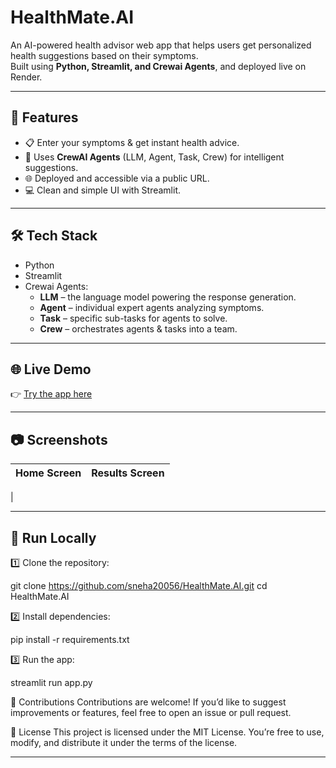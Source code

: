 # HealthMate.AI

An AI-powered health advisor web app that helps users get personalized health suggestions based on their symptoms.  
Built using **Python, Streamlit, and Crewai Agents**, and deployed live on Render.

---

## 🚀 Features
- 📋 Enter your symptoms & get instant health advice.
- 🤖 Uses **CrewAI Agents** (LLM, Agent, Task, Crew) for intelligent suggestions.
- 🌐 Deployed and accessible via a public URL.
- 💻 Clean and simple UI with Streamlit.

---

## 🛠️ Tech Stack
- Python
- Streamlit
- Crewai Agents:
  - **LLM** – the language model powering the response generation.
  - **Agent** – individual expert agents analyzing symptoms.
  - **Task** – specific sub-tasks for agents to solve.
  - **Crew** – orchestrates agents & tasks into a team.


---

## 🌐 Live Demo
👉 [Try the app here](https://healthmate-ai-1.onrender.com/)

---
## 📷 Screenshots

| Home Screen | Results Screen |
|-------------|----------------|
|


---

## 🔧 Run Locally

1️⃣ Clone the repository:



git clone https://github.com/sneha20056/HealthMate.AI.git
cd HealthMate.AI


2️⃣ Install dependencies:


pip install -r requirements.txt


3️⃣ Run the app:


streamlit run app.py


🤝 Contributions
Contributions are welcome!
If you’d like to suggest improvements or features, feel free to open an issue or pull request.

📄 License
This project is licensed under the MIT License.
You’re free to use, modify, and distribute it under the terms of the license.

---
